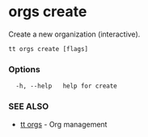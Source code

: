 # orgs create

Create a new organization (interactive).

```
tt orgs create [flags]
```

### Options

```
  -h, --help   help for create
```

### SEE ALSO

* [tt orgs](tt_orgs.md)	 - Org management
